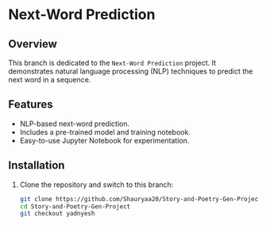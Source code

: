 # Next-Word Prediction

## Overview
This branch is dedicated to the `Next-Word Prediction` project. It demonstrates natural language processing (NLP) techniques to predict the next word in a sequence.

## Features
- NLP-based next-word prediction.
- Includes a pre-trained model and training notebook.
- Easy-to-use Jupyter Notebook for experimentation.

## Installation
1. Clone the repository and switch to this branch:
   ```bash
   git clone https://github.com/Shauryaa20/Story-and-Poetry-Gen-Project.git
   cd Story-and-Poetry-Gen-Project
   git checkout yadnyesh

